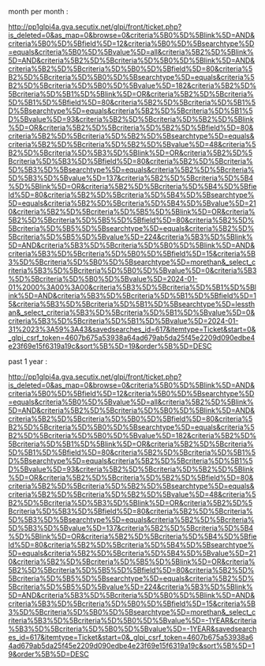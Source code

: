 month per month :

http://pp1glpi4a.gva.secutix.net/glpi/front/ticket.php?is_deleted=0&as_map=0&browse=0&criteria%5B0%5D%5Blink%5D=AND&criteria%5B0%5D%5Bfield%5D=12&criteria%5B0%5D%5Bsearchtype%5D=equals&criteria%5B0%5D%5Bvalue%5D=all&criteria%5B2%5D%5Blink%5D=AND&criteria%5B2%5D%5Bcriteria%5D%5B0%5D%5Blink%5D=AND&criteria%5B2%5D%5Bcriteria%5D%5B0%5D%5Bfield%5D=80&criteria%5B2%5D%5Bcriteria%5D%5B0%5D%5Bsearchtype%5D=equals&criteria%5B2%5D%5Bcriteria%5D%5B0%5D%5Bvalue%5D=182&criteria%5B2%5D%5Bcriteria%5D%5B1%5D%5Blink%5D=OR&criteria%5B2%5D%5Bcriteria%5D%5B1%5D%5Bfield%5D=80&criteria%5B2%5D%5Bcriteria%5D%5B1%5D%5Bsearchtype%5D=equals&criteria%5B2%5D%5Bcriteria%5D%5B1%5D%5Bvalue%5D=93&criteria%5B2%5D%5Bcriteria%5D%5B2%5D%5Blink%5D=OR&criteria%5B2%5D%5Bcriteria%5D%5B2%5D%5Bfield%5D=80&criteria%5B2%5D%5Bcriteria%5D%5B2%5D%5Bsearchtype%5D=equals&criteria%5B2%5D%5Bcriteria%5D%5B2%5D%5Bvalue%5D=48&criteria%5B2%5D%5Bcriteria%5D%5B3%5D%5Blink%5D=OR&criteria%5B2%5D%5Bcriteria%5D%5B3%5D%5Bfield%5D=80&criteria%5B2%5D%5Bcriteria%5D%5B3%5D%5Bsearchtype%5D=equals&criteria%5B2%5D%5Bcriteria%5D%5B3%5D%5Bvalue%5D=137&criteria%5B2%5D%5Bcriteria%5D%5B4%5D%5Blink%5D=OR&criteria%5B2%5D%5Bcriteria%5D%5B4%5D%5Bfield%5D=80&criteria%5B2%5D%5Bcriteria%5D%5B4%5D%5Bsearchtype%5D=equals&criteria%5B2%5D%5Bcriteria%5D%5B4%5D%5Bvalue%5D=210&criteria%5B2%5D%5Bcriteria%5D%5B5%5D%5Blink%5D=OR&criteria%5B2%5D%5Bcriteria%5D%5B5%5D%5Bfield%5D=80&criteria%5B2%5D%5Bcriteria%5D%5B5%5D%5Bsearchtype%5D=equals&criteria%5B2%5D%5Bcriteria%5D%5B5%5D%5Bvalue%5D=224&criteria%5B3%5D%5Blink%5D=AND&criteria%5B3%5D%5Bcriteria%5D%5B0%5D%5Blink%5D=AND&criteria%5B3%5D%5Bcriteria%5D%5B0%5D%5Bfield%5D=15&criteria%5B3%5D%5Bcriteria%5D%5B0%5D%5Bsearchtype%5D=morethan&_select_criteria%5B3%5D%5Bcriteria%5D%5B0%5D%5Bvalue%5D=0&criteria%5B3%5D%5Bcriteria%5D%5B0%5D%5Bvalue%5D=2024-01-01%2000%3A00%3A00&criteria%5B3%5D%5Bcriteria%5D%5B1%5D%5Blink%5D=AND&criteria%5B3%5D%5Bcriteria%5D%5B1%5D%5Bfield%5D=15&criteria%5B3%5D%5Bcriteria%5D%5B1%5D%5Bsearchtype%5D=lessthan&_select_criteria%5B3%5D%5Bcriteria%5D%5B1%5D%5Bvalue%5D=0&criteria%5B3%5D%5Bcriteria%5D%5B1%5D%5Bvalue%5D=2024-01-31%2023%3A59%3A43&savedsearches_id=617&itemtype=Ticket&start=0&_glpi_csrf_token=4607b675a53938a64ad679ab5da25f45e2209d090edbe4e23f69e15f6319a19c&sort%5B%5D=19&order%5B%5D=DESC


past 1 year :

http://pp1glpi4a.gva.secutix.net/glpi/front/ticket.php?is_deleted=0&as_map=0&browse=0&criteria%5B0%5D%5Blink%5D=AND&criteria%5B0%5D%5Bfield%5D=12&criteria%5B0%5D%5Bsearchtype%5D=equals&criteria%5B0%5D%5Bvalue%5D=all&criteria%5B2%5D%5Blink%5D=AND&criteria%5B2%5D%5Bcriteria%5D%5B0%5D%5Blink%5D=AND&criteria%5B2%5D%5Bcriteria%5D%5B0%5D%5Bfield%5D=80&criteria%5B2%5D%5Bcriteria%5D%5B0%5D%5Bsearchtype%5D=equals&criteria%5B2%5D%5Bcriteria%5D%5B0%5D%5Bvalue%5D=182&criteria%5B2%5D%5Bcriteria%5D%5B1%5D%5Blink%5D=OR&criteria%5B2%5D%5Bcriteria%5D%5B1%5D%5Bfield%5D=80&criteria%5B2%5D%5Bcriteria%5D%5B1%5D%5Bsearchtype%5D=equals&criteria%5B2%5D%5Bcriteria%5D%5B1%5D%5Bvalue%5D=93&criteria%5B2%5D%5Bcriteria%5D%5B2%5D%5Blink%5D=OR&criteria%5B2%5D%5Bcriteria%5D%5B2%5D%5Bfield%5D=80&criteria%5B2%5D%5Bcriteria%5D%5B2%5D%5Bsearchtype%5D=equals&criteria%5B2%5D%5Bcriteria%5D%5B2%5D%5Bvalue%5D=48&criteria%5B2%5D%5Bcriteria%5D%5B3%5D%5Blink%5D=OR&criteria%5B2%5D%5Bcriteria%5D%5B3%5D%5Bfield%5D=80&criteria%5B2%5D%5Bcriteria%5D%5B3%5D%5Bsearchtype%5D=equals&criteria%5B2%5D%5Bcriteria%5D%5B3%5D%5Bvalue%5D=137&criteria%5B2%5D%5Bcriteria%5D%5B4%5D%5Blink%5D=OR&criteria%5B2%5D%5Bcriteria%5D%5B4%5D%5Bfield%5D=80&criteria%5B2%5D%5Bcriteria%5D%5B4%5D%5Bsearchtype%5D=equals&criteria%5B2%5D%5Bcriteria%5D%5B4%5D%5Bvalue%5D=210&criteria%5B2%5D%5Bcriteria%5D%5B5%5D%5Blink%5D=OR&criteria%5B2%5D%5Bcriteria%5D%5B5%5D%5Bfield%5D=80&criteria%5B2%5D%5Bcriteria%5D%5B5%5D%5Bsearchtype%5D=equals&criteria%5B2%5D%5Bcriteria%5D%5B5%5D%5Bvalue%5D=224&criteria%5B3%5D%5Blink%5D=AND&criteria%5B3%5D%5Bcriteria%5D%5B0%5D%5Blink%5D=AND&criteria%5B3%5D%5Bcriteria%5D%5B0%5D%5Bfield%5D=15&criteria%5B3%5D%5Bcriteria%5D%5B0%5D%5Bsearchtype%5D=morethan&_select_criteria%5B3%5D%5Bcriteria%5D%5B0%5D%5Bvalue%5D=-1YEAR&criteria%5B3%5D%5Bcriteria%5D%5B0%5D%5Bvalue%5D=-1YEAR&savedsearches_id=617&itemtype=Ticket&start=0&_glpi_csrf_token=4607b675a53938a64ad679ab5da25f45e2209d090edbe4e23f69e15f6319a19c&sort%5B%5D=19&order%5B%5D=DESC